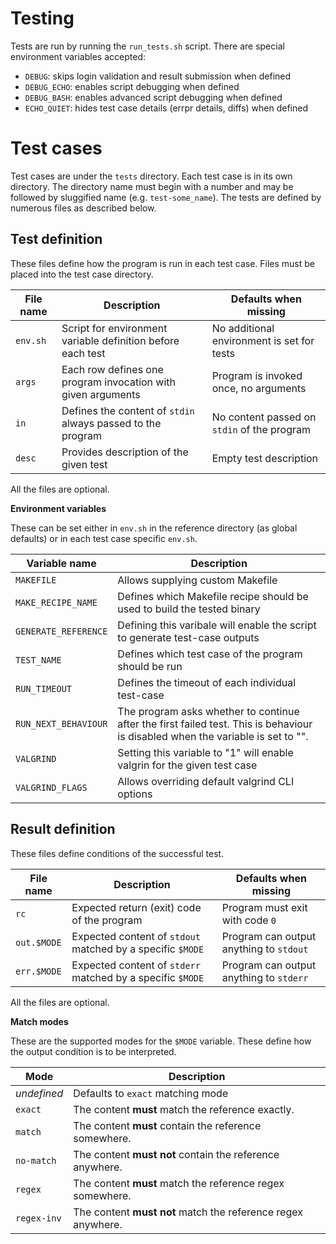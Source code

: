 # Testing

Tests are run by running the `run_tests.sh` script.
There are special environment variables accepted:
  - `DEBUG`: skips login validation and result submission when defined
  - `DEBUG_ECHO`: enables script debugging when defined
  - `DEBUG_BASH`: enables advanced script debugging when defined
  - `ECHO_QUIET`: hides test case details (errpr details, diffs) when defined


# Test cases

Test cases are under the `tests` directory.
Each test case is in its own directory.
The directory name must begin with a number and may be followed by sluggified name (e.g. `test-some_name`).
The tests are defined by numerous files as described below.

## Test definition

These files define how the program is run in each test case.
Files must be placed into the test case directory.

| File name | Description                                                  | Defaults when missing                       |
|-----------|--------------------------------------------------------------|---------------------------------------------|
| `env.sh`  | Script for environment variable definition before each test  | No additional environment is set for tests  |
| `args`    | Each row defines one program invocation with given arguments | Program is invoked once, no arguments       |
| `in`      | Defines the content of `stdin` always passed to the program  | No content passed on `stdin` of the program | 
| `desc`    | Provides description of the given test                       | Empty test description                      |

All the files are optional.

**Environment variables**

These can be set either in `env.sh` in the reference directory (as global defaults) or in each test case specific `env.sh`.

| Variable name        | Description                                                                                                                     |
|----------------------|---------------------------------------------------------------------------------------------------------------------------------|
| `MAKEFILE`           | Allows supplying custom Makefile                                                                                                |
| `MAKE_RECIPE_NAME`   | Defines which Makefile recipe should be used to build the tested binary                                                         |
| `GENERATE_REFERENCE` | Defining this varibale will enable the script to generate test-case outputs                                                     |
| `TEST_NAME`          | Defines which test case of the program should be run                                                                            |
| `RUN_TIMEOUT`        | Defines the timeout of each individual test-case                                                                                |
| `RUN_NEXT_BEHAVIOUR` | The program asks whether to continue after the first failed test. This is behaviour is disabled when the variable is set to "". |
| `VALGRIND`           | Setting this variable to "1" will enable valgrin for the given test case                                                        |
| `VALGRIND_FLAGS`     | Allows overriding default valgrind CLI options                                                                                  |

## Result definition

These files define conditions of the successful test.

| File name   | Description                                                | Defaults when missing                   |
|-------------|------------------------------------------------------------|-----------------------------------------|
| `rc`        | Expected return (exit) code of the program                 | Program must exit with code `0`         |
| `out.$MODE` | Expected content of `stdout` matched by a specific `$MODE` | Program can output anything to `stdout` |
| `err.$MODE` | Expected content of `stderr` matched by a specific `$MODE` | Program can output anything to `stderr` |

All the files are optional.

**Match modes**

These are the supported modes for the `$MODE` variable.
These define how the output condition is to be interpreted.

| Mode        | Description                                                  |
|-------------|--------------------------------------------------------------|
| _undefined_ | Defaults to `exact` matching mode                            |
| `exact`     | The content **must** match the reference exactly.            |
| `match`     | The content **must** contain the reference somewhere.        |
| `no-match`  | The content **must not** contain the reference anywhere.     |
| `regex`     | The content **must** match the reference regex somewhere.    |
| `regex-inv` | The content **must not** match the reference regex anywhere. |
